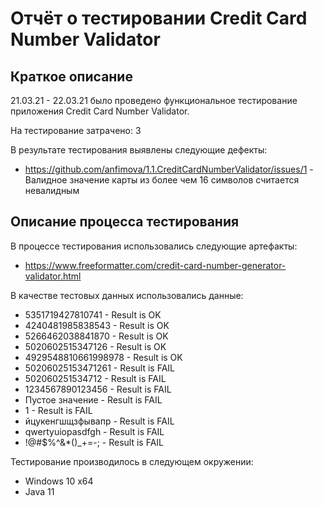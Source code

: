 # Отчёт о тестировании Credit Card Number Validator

## Краткое описание

21.03.21 - 22.03.21 было проведено функциональное тестирование приложения Credit Card Number Validator.

На тестирование затрачено: 3

В результате тестирования выявлены следующие дефекты:
* https://github.com/anfimova/1.1.CreditCardNumberValidator/issues/1 - 
  Валидное значение карты из более чем 16 символов считается невалидным

## Описание процесса тестирования

В процессе тестирования использовались следующие артефакты:
* https://www.freeformatter.com/credit-card-number-generator-validator.html

В качестве тестовых данных использовались данные:
* 5351719427810741 - Result is OK
* 4240481985838543 - Result is OK
* 5266462038841870 - Result is OK
* 5020602515347126 - Result is OK
* 4929548810661998978 - Result is OK
* 50206025153471261 - Result is FAIL
* 502060251534712 - Result is FAIL
* 1234567890123456 - Result is FAIL
* Пустое значение - Result is FAIL
* 1 - Result is FAIL
* йцукенгшщзфывапр - Result is FAIL
* qwertyuiopasdfgh - Result is FAIL
* !@#$%^&*()_+=-; - Result is FAIL

Тестирование производилось в следующем окружении:
* Windows 10 x64
* Java 11